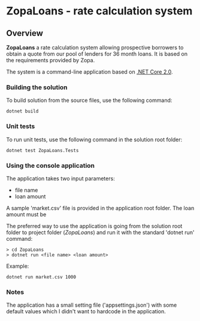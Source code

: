 ﻿# ZopaLoans - rate calculation system 

## Overview

**ZopaLoans** a rate calculation system allowing prospective borrowers to obtain a quote from our pool of lenders for 36 month loans. It is based on the requirements provided by Zopa.

The system is a command-line application based on [.NET Core 2.0](https://www.microsoft.com/net/download/windows).


### Building the solution

To build solution from the source files, use the following command:
```
dotnet build
```
### Unit tests

To run unit tests, use the following command in the solution root folder:
```
dotnet test ZopaLoans.Tests 
```

### Using the console application

The application takes two input parameters:
* file name
* loan amount

A sample 'market.csv' file is provided in the application root folder. The loan amount must be 

The preferred way to use the application is going from the solution root folder to project folder (*ZopaLoans*) and run it with the standard 'dotnet run' command:
```
> cd ZopaLoans
> dotnet run <file name> <loan amount>
```

Example:
```
dotnet run market.csv 1000
```


### Notes

The application has a small setting file ('appsettings.json') with some default values which I didn't want to hardcode in the application.



